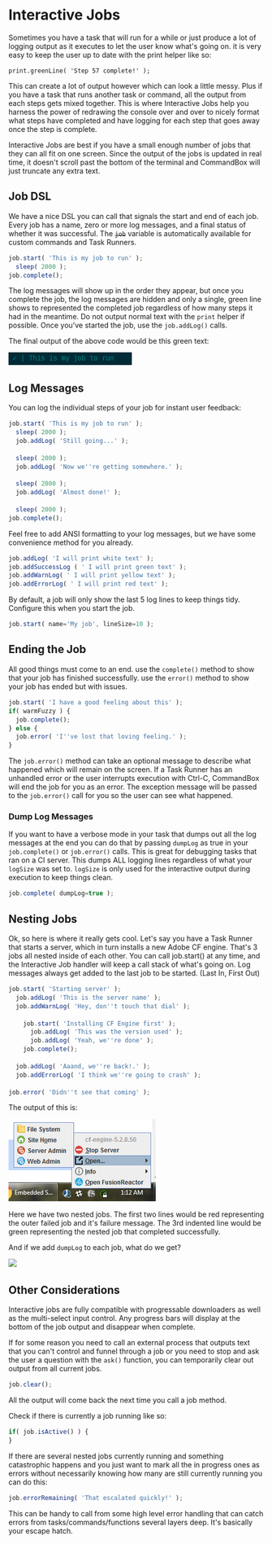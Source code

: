 # Interactive Jobs

Sometimes you have a task that will run for a while or just produce a lot of logging output as it executes to let the user know what's going on. it is very easy to keep the user up to date with the print helper like so:

```
print.greenLine( 'Step 57 complete!' );
```

This can create a lot of output however which can look a little messy. Plus if you have a task that runs another task or command, all the output from each steps gets mixed together. This is where Interactive Jobs help you harness the power of redrawing the console over and over to nicely format what steps have completed and have logging for each step that goes away once the step is complete.

Interactive Jobs are best if you have a small enough number of jobs that they can all fit on one screen. Since the output of the jobs is updated in real time, it doesn't scroll past the bottom of the terminal and CommandBox will just truncate any extra text.

## Job DSL

We have a nice DSL you can call that signals the start and end of each job. Every job has a name, zero or more log messages, and a final status of whether it was successful. The ~~`job`~~ variable is automatically available for custom commands and Task Runners.

```javascript
job.start( 'This is my job to run' );
  sleep( 2000 );
job.complete();
```

The log messages will show up in the order they appear, but once you complete the job, the log messages are hidden and only a single, green line shows to represented the completed job regardless of how many steps it had in the meantime. Do not output normal text with the `print` helper if possible. Once you've started the job, use the `job.addLog()` calls.

The final output of the above code would be this green text:

![](<../.gitbook/assets/image (17).png>)

## Log Messages

You can log the individual steps of your job for instant user feedback:

```javascript
job.start( 'This is my job to run' );
  sleep( 2000 );
  job.addLog( 'Still going...' );

  sleep( 2000 );
  job.addLog( 'Now we''re getting somewhere.' );

  sleep( 2000 );
  job.addLog( 'Almost done!' );

  sleep( 2000 );
job.complete();
```

Feel free to add ANSI formatting to your log messages, but we have some convenience method for you already.

```javascript
job.addLog( 'I will print white text' );
job.addSuccessLog ( ' I will print green text' );
job.addWarnLog( ' I will print yellow text' );
job.addErrorLog( ' I will print red text' );
```

By default, a job will only show the last 5 log lines to keep things tidy. Configure this when you start the job.

```javascript
job.start( name='My job', lineSize=10 );
```

## Ending the Job

All good things must come to an end. use the `complete()` method to show that your job has finished successfully. use the `error()` method to show your job has ended but with issues.

```javascript
job.start( 'I have a good feeling about this' );
if( warmFuzzy ) {
  job.complete();
} else {
  job.error( 'I''ve lost that loving feeling.' );
}
```

The `job.error()` method can take an optional message to describe what happened which will remain on the screen. If a Task Runner has an unhandled error or the user interrupts execution with Ctrl-C, CommandBox will end the job for you as an error. The exception message will be passed to the `job.error()` call for you so the user can see what happened.

### Dump Log Messages

If you want to have a verbose mode in your task that dumps out all the log messages at the end you can do that by passing `dumpLog` as true in your `job.complete()` or `job.error()` calls. This is great for debugging tasks that ran on a CI server. This dumps ALL logging lines regardless of what your `logSize` was set to. `logSize` is only used for the interactive output during execution to keep things clean.

```javascript
job.complete( dumpLog=true );
```

## Nesting Jobs

Ok, so here is where it really gets cool. Let's say you have a Task Runner that starts a server, which in turn installs a new Adobe CF engine. That's 3 jobs all nested inside of each other. You can call job.start() at any time, and the Interactive Job handler will keep a call stack of what's going on. Log messages always get added to the last job to be started. (Last In, First Out)

```javascript
job.start( 'Starting server' );
  job.addLog( 'This is the server name' );
  job.addWarnLog( 'Hey, don''t touch that dial' );

    job.start( 'Installing CF Engine first' );
      job.addLog( 'This was the version used' );
      job.addLog( 'Yeah, we''re done' );
    job.complete();

  job.addLog( 'Aaand, we''re back!.' );
  job.addErrorLog( 'I think we''re going to crash' );

job.error( 'Didn''t see that coming' );
```

The output of this is:

![](<../.gitbook/assets/image (8) (1) (1) (2) (2) (2) (2) (2) (2) (1).png>)

Here we have two nested jobs. The first two lines would be red representing the outer failed job and it's failure message. The 3rd indented line would be green representing the nested job that completed successfully.

And if we add `dumpLog` to each job, what do we get?

![](https://github.com/ortus-docs/commandbox-docs/tree/df981947c5780503203384f9de7118f57ee01ca5/.gitbook/assets/image%20\(4\).png)

## Other Considerations

Interactive jobs are fully compatible with progressable downloaders as well as the multi-select input control. Any progress bars will display at the bottom of the job output and disappear when complete.

If for some reason you need to call an external process that outputs text that you can't control and funnel through a job or you need to stop and ask the user a question with the `ask()` function, you can temporarily clear out output from all current jobs.

```javascript
job.clear();
```

All the output will come back the next time you call a job method.

Check if there is currently a job running like so:

```javascript
if( job.isActive() ) {
}
```

If there are several nested jobs currently running and something catastrophic happens and you just want to mark all the in progress ones as errors without necessarily knowing how many are still currently running you can do this:

```javascript
job.errorRemaining( 'That escalated quickly!' );
```

This can be handy to call from some high level error handling that can catch errors from tasks/commands/functions several layers deep. It's basically your escape hatch.
